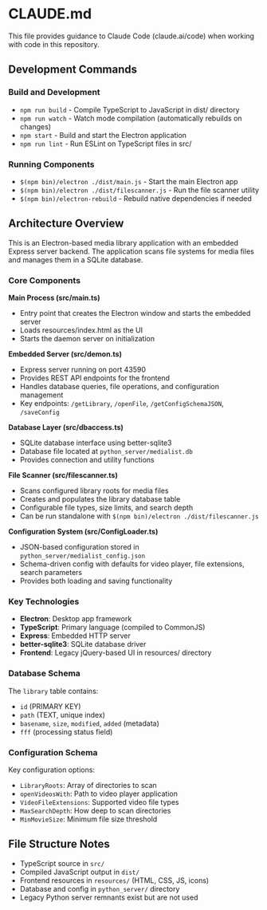 # CLAUDE.md

This file provides guidance to Claude Code (claude.ai/code) when working with code in this repository.

## Development Commands

### Build and Development
- `npm run build` - Compile TypeScript to JavaScript in dist/ directory
- `npm run watch` - Watch mode compilation (automatically rebuilds on changes)
- `npm start` - Build and start the Electron application
- `npm run lint` - Run ESLint on TypeScript files in src/

### Running Components
- `$(npm bin)/electron ./dist/main.js` - Start the main Electron app
- `$(npm bin)/electron ./dist/filescanner.js` - Run the file scanner utility
- `$(npm bin)/electron-rebuild` - Rebuild native dependencies if needed

## Architecture Overview

This is an Electron-based media library application with an embedded Express server backend. The application scans file systems for media files and manages them in a SQLite database.

### Core Components

**Main Process (src/main.ts)**
- Entry point that creates the Electron window and starts the embedded server
- Loads resources/index.html as the UI
- Starts the daemon server on initialization

**Embedded Server (src/demon.ts)**
- Express server running on port 43590
- Provides REST API endpoints for the frontend
- Handles database queries, file operations, and configuration management
- Key endpoints: `/getLibrary`, `/openFile`, `/getConfigSchemaJSON`, `/saveConfig`

**Database Layer (src/dbaccess.ts)**
- SQLite database interface using better-sqlite3
- Database file located at `python_server/medialist.db`
- Provides connection and utility functions

**File Scanner (src/filescanner.ts)**
- Scans configured library roots for media files
- Creates and populates the library database table
- Configurable file types, size limits, and search depth
- Can be run standalone with `$(npm bin)/electron ./dist/filescanner.js`

**Configuration System (src/ConfigLoader.ts)**
- JSON-based configuration stored in `python_server/medialist_config.json`
- Schema-driven config with defaults for video player, file extensions, search parameters
- Provides both loading and saving functionality

### Key Technologies
- **Electron**: Desktop app framework
- **TypeScript**: Primary language (compiled to CommonJS)
- **Express**: Embedded HTTP server
- **better-sqlite3**: SQLite database driver
- **Frontend**: Legacy jQuery-based UI in resources/ directory

### Database Schema
The `library` table contains:
- `id` (PRIMARY KEY)
- `path` (TEXT, unique index)
- `basename`, `size`, `modified`, `added` (metadata)
- `fff` (processing status field)

### Configuration Schema
Key configuration options:
- `LibraryRoots`: Array of directories to scan
- `openVideosWith`: Path to video player application
- `VideoFileExtensions`: Supported video file types
- `MaxSearchDepth`: How deep to scan directories
- `MinMovieSize`: Minimum file size threshold

## File Structure Notes
- TypeScript source in `src/`
- Compiled JavaScript output in `dist/`
- Frontend resources in `resources/` (HTML, CSS, JS, icons)
- Database and config in `python_server/` directory
- Legacy Python server remnants exist but are not used